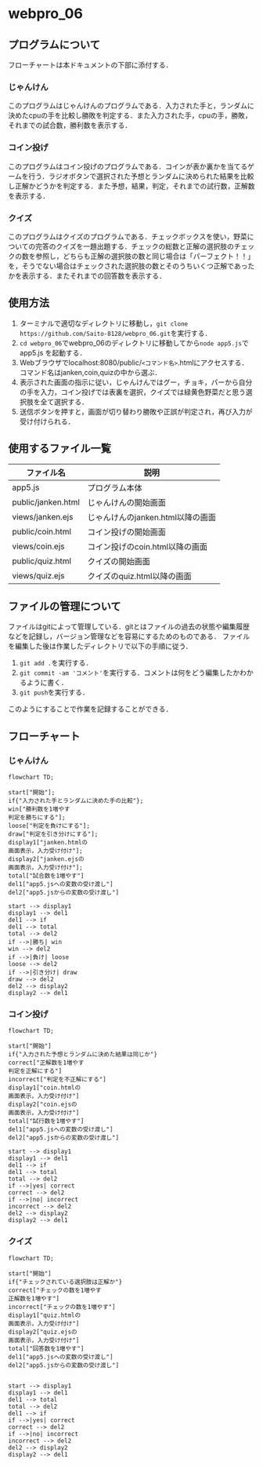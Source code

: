 # webpro_06
## プログラムについて
フローチャートは本ドキュメントの下部に添付する．
### じゃんけん
このプログラムはじゃんけんのプログラムである．入力された手と，ランダムに決めたcpuの手を比較し勝敗を判定する．また入力された手，cpuの手，勝敗，それまでの試合数，勝利数を表示する．
### コイン投げ
このプログラムはコイン投げのプログラムである．コインが表か裏かを当てるゲームを行う．ラジオボタンで選択された予想とランダムに決められた結果を比較し正解かどうかを判定する．また予想，結果，判定，それまでの試行数，正解数を表示する．
### クイズ
このプログラムはクイズのプログラムである．チェックボックスを使い，野菜についての完答のクイズを一題出題する．チェックの総数と正解の選択肢のチェックの数を参照し，どちらも正解の選択肢の数と同じ場合は「パーフェクト！！」を，そうでない場合はチェックされた選択肢の数とそのうちいくつ正解であったかを表示する．またそれまでの回答数を表示する．

## 使用方法
1. ターミナルで適切なディレクトリに移動し，```git clone https://github.com/Saito-8128/webpro_06.git```を実行する．
1. ```cd webpro_06```でwebpro_06のディレクトリに移動してから```node app5.js```でapp5.js を起動する．
1. Webブラウザでlocalhost:8080/public/```<コマンド名>```.htmlにアクセスする．コマンド名はjanken,coin,quizの中から選ぶ．
1. 表示された画面の指示に従い，じゃんけんではグー，チョキ，パーから自分の手を入力，コイン投げでは表裏を選択，クイズでは緑黄色野菜だと思う選択肢を全て選択する．
1. 送信ボタンを押すと，画面が切り替わり勝敗や正誤が判定され，再び入力が受け付けられる．

## 使用するファイル一覧
ファイル名 | 説明
-|-
app5.js | プログラム本体
public/janken.html | じゃんけんの開始画面
views/janken.ejs | じゃんけんのjanken.html以降の画面
public/coin.html | コイン投げの開始画面
views/coin.ejs | コイン投げのcoin.html以降の画面
public/quiz.html | クイズの開始画面
views/quiz.ejs | クイズのquiz.html以降の画面

## ファイルの管理について
ファイルはgitによって管理している．gitとはファイルの過去の状態や編集履歴などを記録し，バージョン管理などを容易にするためのものである．
ファイルを編集した後は作業したディレクトリで以下の手順に従う．
1. ```git add .```を実行する．
1. ```git commit -am 'コメント'```を実行する．コメントは何をどう編集したかわかるように書く．
1. ```git push```を実行する．

このようにすることで作業を記録することができる．

## フローチャート
### じゃんけん
```mermaid
flowchart TD;

start["開始"];
if{"入力された手とランダムに決めた手の比較"};
win["勝利数を1増やす
判定を勝ちにする"];
loose["判定を負けにする"];
draw["判定を引き分けにする"];
display1["janken.htmlの
画面表示，入力受け付け"];
display2["janken.ejsの
画面表示，入力受け付け"];
total["試合数を1増やす"]
del1["app5.jsへの変数の受け渡し"]
del2["app5.jsからの変数の受け渡し"]

start --> display1
display1 --> del1
del1 --> if
del1 --> total
total --> del2
if -->|勝ち| win
win --> del2
if -->|負け| loose
loose --> del2
if -->|引き分け| draw
draw --> del2
del2 --> display2
display2 --> del1
```

### コイン投げ
```mermaid
flowchart TD;

start["開始"]
if{"入力された予想とランダムに決めた結果は同じか"}
correct["正解数を1増やす
判定を正解にする"]
incorrect["判定を不正解にする"]
display1["coin.htmlの
画面表示，入力受け付け"]
display2["coin.ejsの
画面表示，入力受け付け"]
total["試行数を1増やす"]
del1["app5.jsへの変数の受け渡し"]
del2["app5.jsからの変数の受け渡し"]

start --> display1
display1 --> del1
del1 --> if
del1 --> total
total --> del2
if -->|yes| correct
correct --> del2
if -->|no| incorrect
incorrect --> del2
del2 --> display2
display2 --> del1
```

### クイズ
```mermaid
flowchart TD;

start["開始"]
if{"チェックされている選択肢は正解か"}
correct["チェックの数を1増やす
正解数を1増やす"]
incorrect["チェックの数を1増やす"]
display1["quiz.htmlの
画面表示，入力受け付け"]
display2["quiz.ejsの
画面表示，入力受け付け"]
total["回答数を1増やす"]
del1["app5.jsへの変数の受け渡し"]
del2["app5.jsからの変数の受け渡し"]


start --> display1
display1 --> del1
del1 --> total
total --> del2
del1 --> if
if -->|yes| correct
correct --> del2
if -->|no| incorrect
incorrect --> del2
del2 --> display2
display2 --> del1
```